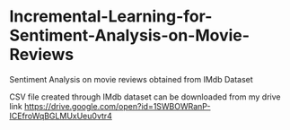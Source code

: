 # Incremental-Learning-for-Sentiment-Analysis-on-Movie-Reviews

Sentiment Analysis on movie reviews obtained from IMdb Dataset

CSV file created through IMdb dataset can be downloaded from my drive link
https://drive.google.com/open?id=1SWBOWRanP-ICEfroWqBGLMUxUeu0vtr4
